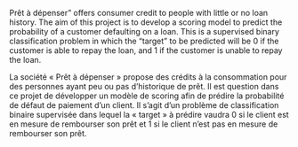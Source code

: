 Prêt à dépenser” offers consumer credit to people with little or no loan history. The aim of this project is to develop a scoring model to predict the probability of a customer defaulting on a loan. This is a supervised binary classification problem in which the “target” to be predicted will be 0 if the customer is able to repay the loan, and 1 if the customer is unable to repay the loan. 




La société « Prêt à dépenser » propose des crédits à la consommation pour des personnes ayant peu 
ou pas d’historique de prêt. Il est question dans ce projet de développer un modèle de scoring afin de 
prédire la probabilité de défaut de paiement d’un client. 
Il s’agit d’un problème de classification binaire supervisée dans lequel la « target » à prédire vaudra 0 
si le client est en mesure de rembourser son prêt et 1 si le client n’est pas en mesure de rembourser 
son prêt.  
